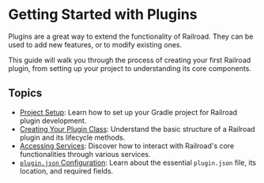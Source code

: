 # Getting Started with Plugins

Plugins are a great way to extend the functionality of Railroad. They can be used to add new features, or to modify existing ones.

This guide will walk you through the process of creating your first Railroad plugin, from setting up your project to understanding its core components.

## Topics

- [Project Setup](./project-setup.md): Learn how to set up your Gradle project for Railroad plugin development.
- [Creating Your Plugin Class](./plugin-class.md): Understand the basic structure of a Railroad plugin and its lifecycle methods.
- [Accessing Services](./accessing-services.md): Discover how to interact with Railroad's core functionalities through various services.
- [`plugin.json` Configuration](./plugin-json.md): Learn about the essential `plugin.json` file, its location, and required fields.
